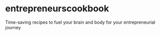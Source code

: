 # entrepreneurscookbook
Time-saving recipes to fuel your brain and body for your entrepreneurial journey
